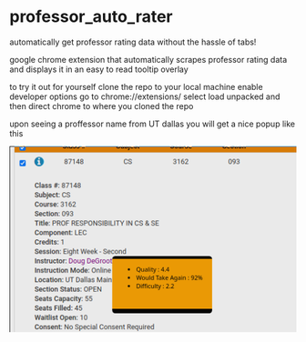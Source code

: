 # professor_auto_rater
automatically get professor rating data without the hassle of tabs!

google chrome extension that automatically 
scrapes professor rating data and displays it in
an easy to read tooltip overlay

to try it out for yourself
  clone the repo to your local machine
  enable developer options
  go to chrome://extensions/ 
  select load unpacked and then direct chrome to where you cloned the repo
  
  upon seeing a proffessor name from UT dallas you will get a nice popup like this
  
  ![Optional Text](./example.png)
  
